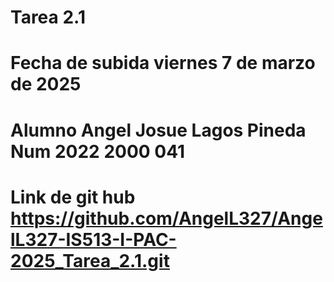 # Tarea 2.1 
# Fecha de subida viernes 7 de marzo de 2025
# Alumno Angel Josue Lagos Pineda   Num 2022 2000 041
# Link de git hub  https://github.com/AngelL327/AngelL327-IS513-I-PAC-2025_Tarea_2.1.git
